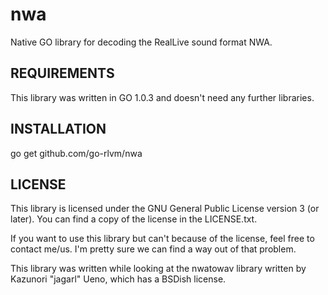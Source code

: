 nwa
===
Native GO library for decoding the RealLive sound format NWA.

## REQUIREMENTS
This library was written in GO 1.0.3 and doesn't need any further
libraries.

## INSTALLATION
go get github.com/go-rlvm/nwa

## LICENSE
This library is licensed under the GNU General Public License version 3
(or later). You can find a copy of the license in the LICENSE.txt.

If you want to use this library but can't because of the license, feel
free to contact me/us. I'm pretty sure we can find a way out of that problem.

This library was written while looking at the nwatowav library written
by Kazunori "jagarl" Ueno, which has a BSDish license.

